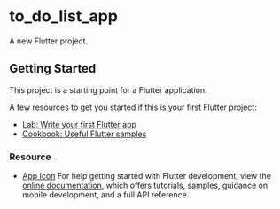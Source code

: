 # to_do_list_app

A new Flutter project.

## Getting Started

This project is a starting point for a Flutter application.

A few resources to get you started if this is your first Flutter project:

- [Lab: Write your first Flutter app](https://docs.flutter.dev/get-started/codelab)
- [Cookbook: Useful Flutter samples](https://docs.flutter.dev/cookbook)

### Resource

- [App Icon](https://www.flaticon.com/free-icons/to-do-list)
  For help getting started with Flutter development, view the
  [online documentation](https://docs.flutter.dev/), which offers tutorials,
  samples, guidance on mobile development, and a full API reference.
